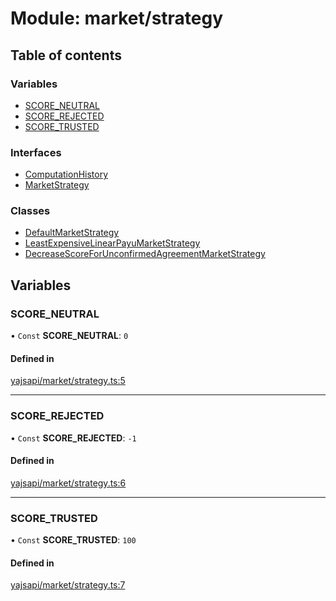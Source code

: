 # Module: market/strategy

## Table of contents

### Variables

- [SCORE\_NEUTRAL](market_strategy.md#score_neutral)
- [SCORE\_REJECTED](market_strategy.md#score_rejected)
- [SCORE\_TRUSTED](market_strategy.md#score_trusted)

### Interfaces

- [ComputationHistory](../interfaces/market_strategy.ComputationHistory.md)
- [MarketStrategy](../interfaces/market_strategy.MarketStrategy.md)

### Classes

- [DefaultMarketStrategy](../classes/market_strategy.DefaultMarketStrategy.md)
- [LeastExpensiveLinearPayuMarketStrategy](../classes/market_strategy.LeastExpensiveLinearPayuMarketStrategy.md)
- [DecreaseScoreForUnconfirmedAgreementMarketStrategy](../classes/market_strategy.DecreaseScoreForUnconfirmedAgreementMarketStrategy.md)

## Variables

### SCORE\_NEUTRAL

• `Const` **SCORE\_NEUTRAL**: ``0``

#### Defined in

[yajsapi/market/strategy.ts:5](https://github.com/golemfactory/yajsapi/blob/5793bb7/yajsapi/market/strategy.ts#L5)

___

### SCORE\_REJECTED

• `Const` **SCORE\_REJECTED**: ``-1``

#### Defined in

[yajsapi/market/strategy.ts:6](https://github.com/golemfactory/yajsapi/blob/5793bb7/yajsapi/market/strategy.ts#L6)

___

### SCORE\_TRUSTED

• `Const` **SCORE\_TRUSTED**: ``100``

#### Defined in

[yajsapi/market/strategy.ts:7](https://github.com/golemfactory/yajsapi/blob/5793bb7/yajsapi/market/strategy.ts#L7)
